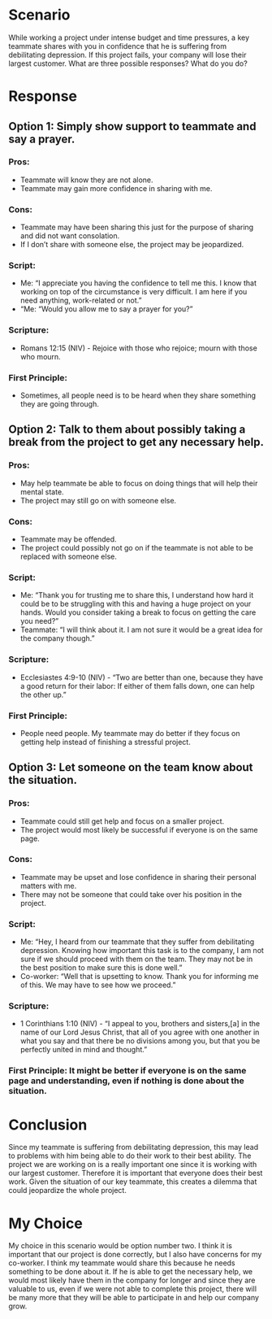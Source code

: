 # Scenario
While working a project under intense budget and time pressures, a key teammate shares with you in confidence that he is suffering from debilitating depression. If this project fails, your company will lose their largest customer. What are three possible responses? What do you do?

# Response

## Option 1: Simply show support to teammate and say a prayer.
### Pros:
- Teammate will know they are not alone.
- Teammate may gain more confidence in sharing with me.
### Cons:
- Teammate may have been sharing this just for the purpose of sharing and did not want consolation.
- If I don’t share with someone else, the project may be jeopardized.
### Script:
- Me: “I appreciate you having the confidence to tell me this. I know that working on top of the circumstance is very difficult. I am here if you need anything, work-related or not.”
- “Me: “Would you allow me to say a prayer for you?”

### Scripture:
- Romans 12:15 (NIV) - Rejoice with those who rejoice; mourn with those who mourn.
### First Principle: 
-  Sometimes, all people need is to be heard when they share something they are going through.

## Option 2: Talk to them about possibly taking a break from the project to get any necessary help.
### Pros:
- May help teammate be able to focus on doing things that will help their mental state.
- The project may still go on with someone else.
### Cons:
- Teammate may be offended.
- The project could possibly not go on if the teammate is not able to be replaced with someone else.
### Script: 
- Me: “Thank you for trusting me to share this, I understand how hard it could be to be struggling with this and having a huge project on your hands. Would you consider taking a break to focus on getting the care you need?”
- Teammate: “I will think about it. I am not sure it would be a great idea for the company though.”
### Scripture: 
- Ecclesiastes 4:9-10 (NIV) - “Two are better than one, because they have a good return for their labor: If either of them falls down, one can help the other up.”
### First Principle: 
- People need people. My teammate may do better if they focus on getting help instead of finishing a stressful project.
## Option 3: Let someone on the team know about the situation.

### Pros:
- Teammate could still get help and focus on a smaller project.
- The project would most likely be successful if everyone is on the same page.
### Cons:
- Teammate may be upset and lose confidence in sharing their personal matters with me.
- There may not be someone that could take over his position in the project.
### Script:
- Me: “Hey, I heard from our teammate that they suffer from debilitating depression. Knowing how important this task is to the company, I am not sure if we should proceed with them on the team. They may not be in the best position to make sure this is done well.”
- Co-worker: “Well that is upsetting to know. Thank you for informing me of this. We may have to see how we proceed.”
### Scripture: 
- 1 Corinthians 1:10 (NIV) - “I appeal to you, brothers and sisters,[a] in the name of our Lord Jesus Christ, that all of you agree with one another in what you say and that there be no divisions among you, but that you be perfectly united in mind and thought.”
### First Principle: It might be better if everyone is on the same page and understanding, even if nothing is done about the situation.


# Conclusion
Since my teammate is suffering from debilitating depression, this may lead to problems with him being able to do their work to their best ability. The project we are working on is a really important one since it is working with our largest customer. Therefore it is important that everyone does their best work. Given the situation of our key teammate, this creates a dilemma that could jeopardize the whole project.

# My Choice

My choice in this scenario would be option number two. I think it is important that our project is done correctly, but I also have concerns for my co-worker. I think my teammate would share this because he needs something to be done about it. If he is able to get the necessary help, we would most likely have them in the company for longer and since they are valuable to us, even if we were not able to complete this project, there will be many more that they will be able to participate in and help our company grow. 
